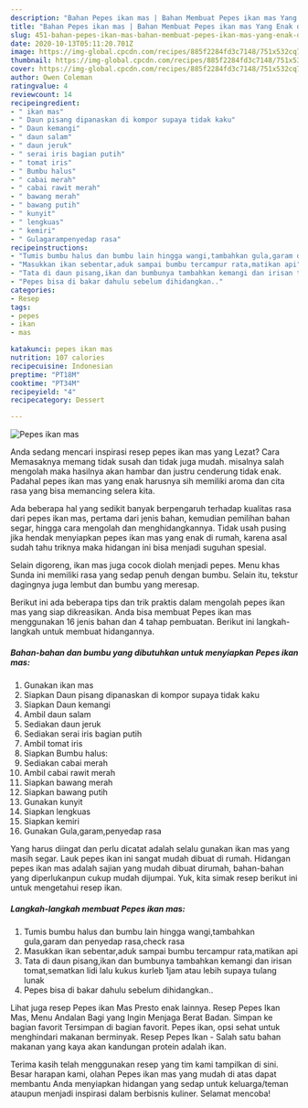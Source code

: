 ```yaml
---
description: "Bahan Pepes ikan mas | Bahan Membuat Pepes ikan mas Yang Enak dan Simpel"
title: "Bahan Pepes ikan mas | Bahan Membuat Pepes ikan mas Yang Enak dan Simpel"
slug: 451-bahan-pepes-ikan-mas-bahan-membuat-pepes-ikan-mas-yang-enak-dan-simpel
date: 2020-10-13T05:11:20.701Z
image: https://img-global.cpcdn.com/recipes/885f2284fd3c7148/751x532cq70/pepes-ikan-mas-foto-resep-utama.jpg
thumbnail: https://img-global.cpcdn.com/recipes/885f2284fd3c7148/751x532cq70/pepes-ikan-mas-foto-resep-utama.jpg
cover: https://img-global.cpcdn.com/recipes/885f2284fd3c7148/751x532cq70/pepes-ikan-mas-foto-resep-utama.jpg
author: Owen Coleman
ratingvalue: 4
reviewcount: 14
recipeingredient:
- " ikan mas"
- " Daun pisang dipanaskan di kompor supaya tidak kaku"
- " Daun kemangi"
- " daun salam"
- " daun jeruk"
- " serai iris bagian putih"
- " tomat iris"
- " Bumbu halus"
- " cabai merah"
- " cabai rawit merah"
- " bawang merah"
- " bawang putih"
- " kunyit"
- " lengkuas"
- " kemiri"
- " Gulagarampenyedap rasa"
recipeinstructions:
- "Tumis bumbu halus dan bumbu lain hingga wangi,tambahkan gula,garam dan penyedap rasa,check rasa"
- "Masukkan ikan sebentar,aduk sampai bumbu tercampur rata,matikan api"
- "Tata di daun pisang,ikan dan bumbunya tambahkan kemangi dan irisan tomat,sematkan lidi lalu kukus kurleb 1jam atau lebih supaya tulang lunak"
- "Pepes bisa di bakar dahulu sebelum dihidangkan.."
categories:
- Resep
tags:
- pepes
- ikan
- mas

katakunci: pepes ikan mas 
nutrition: 107 calories
recipecuisine: Indonesian
preptime: "PT18M"
cooktime: "PT34M"
recipeyield: "4"
recipecategory: Dessert

---
```



![Pepes ikan mas](https://img-global.cpcdn.com/recipes/885f2284fd3c7148/751x532cq70/pepes-ikan-mas-foto-resep-utama.jpg)

Anda sedang mencari inspirasi resep pepes ikan mas yang Lezat? Cara Memasaknya memang tidak susah dan tidak juga mudah. misalnya salah mengolah maka hasilnya akan hambar dan justru cenderung tidak enak. Padahal pepes ikan mas yang enak harusnya sih memiliki aroma dan cita rasa yang bisa memancing selera kita.

Ada beberapa hal yang sedikit banyak berpengaruh terhadap kualitas rasa dari pepes ikan mas, pertama dari jenis bahan, kemudian pemilihan bahan segar, hingga cara mengolah dan menghidangkannya. Tidak usah pusing jika hendak menyiapkan pepes ikan mas yang enak di rumah, karena asal sudah tahu triknya maka hidangan ini bisa menjadi suguhan spesial.

Selain digoreng, ikan mas juga cocok diolah menjadi pepes. Menu khas Sunda ini memiliki rasa yang sedap penuh dengan bumbu. Selain itu, tekstur dagingnya juga lembut dan bumbu yang meresap.


Berikut ini ada beberapa tips dan trik praktis dalam mengolah pepes ikan mas yang siap dikreasikan. Anda bisa membuat Pepes ikan mas menggunakan 16 jenis bahan dan 4 tahap pembuatan. Berikut ini langkah-langkah untuk membuat hidangannya.

<!--inarticleads1-->

##### Bahan-bahan dan bumbu yang dibutuhkan untuk menyiapkan Pepes ikan mas:

1. Gunakan  ikan mas
1. Siapkan  Daun pisang dipanaskan di kompor supaya tidak kaku
1. Siapkan  Daun kemangi
1. Ambil  daun salam
1. Sediakan  daun jeruk
1. Sediakan  serai iris bagian putih
1. Ambil  tomat iris
1. Siapkan  Bumbu halus:
1. Sediakan  cabai merah
1. Ambil  cabai rawit merah
1. Siapkan  bawang merah
1. Siapkan  bawang putih
1. Gunakan  kunyit
1. Siapkan  lengkuas
1. Siapkan  kemiri
1. Gunakan  Gula,garam,penyedap rasa


Yang harus diingat dan perlu dicatat adalah selalu gunakan ikan mas yang masih segar. Lauk pepes ikan ini sangat mudah dibuat di rumah. Hidangan pepes ikan mas adalah sajian yang mudah dibuat dirumah, bahan-bahan yang diperlukanpun cukup mudah dijumpai. Yuk, kita simak resep berikut ini untuk mengetahui resep ikan. 

<!--inarticleads2-->

##### Langkah-langkah membuat Pepes ikan mas:

1. Tumis bumbu halus dan bumbu lain hingga wangi,tambahkan gula,garam dan penyedap rasa,check rasa
1. Masukkan ikan sebentar,aduk sampai bumbu tercampur rata,matikan api
1. Tata di daun pisang,ikan dan bumbunya tambahkan kemangi dan irisan tomat,sematkan lidi lalu kukus kurleb 1jam atau lebih supaya tulang lunak
1. Pepes bisa di bakar dahulu sebelum dihidangkan..


Lihat juga resep Pepes ikan Mas Presto enak lainnya. Resep Pepes Ikan Mas, Menu Andalan Bagi yang Ingin Menjaga Berat Badan. Simpan ke bagian favorit Tersimpan di bagian favorit. Pepes ikan, opsi sehat untuk menghindari makanan berminyak. Resep Pepes Ikan - Salah satu bahan makanan yang kaya akan kandungan protein adalah ikan. 

Terima kasih telah menggunakan resep yang tim kami tampilkan di sini. Besar harapan kami, olahan Pepes ikan mas yang mudah di atas dapat membantu Anda menyiapkan hidangan yang sedap untuk keluarga/teman ataupun menjadi inspirasi dalam berbisnis kuliner. Selamat mencoba!
